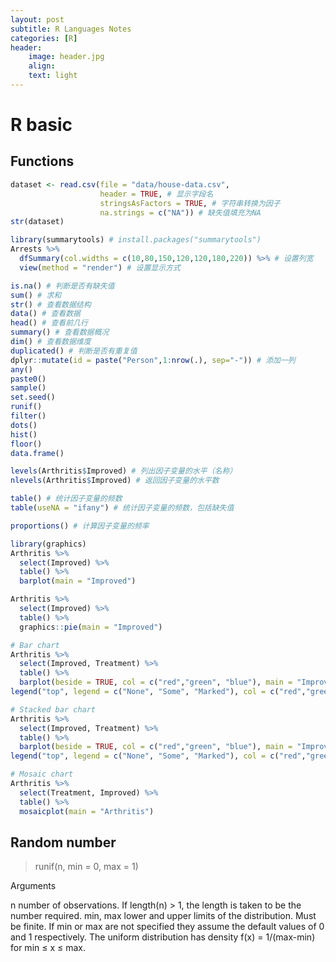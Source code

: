 ```yaml
---
layout: post
subtitle: R Languages Notes
categories: [R]
header:
    image: header.jpg
    align:
    text: light
---
```


# R basic

## Functions

``` R
dataset <- read.csv(file = "data/house-data.csv", 
                    header = TRUE, # 显示字段名
                    stringsAsFactors = TRUE, # 字符串转换为因子
                    na.strings = c("NA")) # 缺失值填充为NA
str(dataset)

library(summarytools) # install.packages("summarytools")
Arrests %>% 
  dfSummary(col.widths = c(10,80,150,120,120,180,220)) %>% # 设置列宽
  view(method = "render") # 设置显示方式

```

```R
is.na() # 判断是否有缺失值
sum() # 求和
str() # 查看数据结构
data() # 查看数据
head() # 查看前几行
summary() # 查看数据概况
dim() # 查看数据维度
duplicated() # 判断是否有重复值
dplyr::mutate(id = paste("Person",1:nrow(.), sep="-")) # 添加一列
any()
paste0()
sample()
set.seed()
runif()
filter()
dots()
hist()
floor()
data.frame()

levels(Arthritis$Improved) # 列出因子变量的水平（名称）
nlevels(Arthritis$Improved) # 返回因子变量的水平数

table() # 统计因子变量的频数
table(useNA = "ifany") # 统计因子变量的频数，包括缺失值

proportions() # 计算因子变量的频率

library(graphics)
Arthritis %>% 
  select(Improved) %>% 
  table() %>% 
  barplot(main = "Improved")

Arthritis %>% 
  select(Improved) %>% 
  table() %>% 
  graphics::pie(main = "Improved")

# Bar chart
Arthritis %>% 
  select(Improved, Treatment) %>% 
  table() %>% 
  barplot(beside = TRUE, col = c("red","green", "blue"), main = "Improved")
legend("top", legend = c("None", "Some", "Marked"), col = c("red","green", "blue"), pch=15)

# Stacked bar chart
Arthritis %>% 
  select(Improved, Treatment) %>% 
  table() %>% 
  barplot(beside = TRUE, col = c("red","green", "blue"), main = "Improved")
legend("top", legend = c("None", "Some", "Marked"), col = c("red","green", "blue"), pch=15)

# Mosaic chart
Arthritis %>% 
  select(Treatment, Improved) %>% 
  table() %>% 
  mosaicplot(main = "Arthritis")
```

## Random number

> runif(n, min = 0, max = 1)

Arguments

n number of observations. If length(n) > 1, the length is taken to be the number required.
min, max lower and upper limits of the distribution. Must be finite.
If min or max are not specified they assume the default values of 0 and 1 respectively. The uniform distribution has density f(x) = 1/(max-min) for min ≤ x ≤ max.
